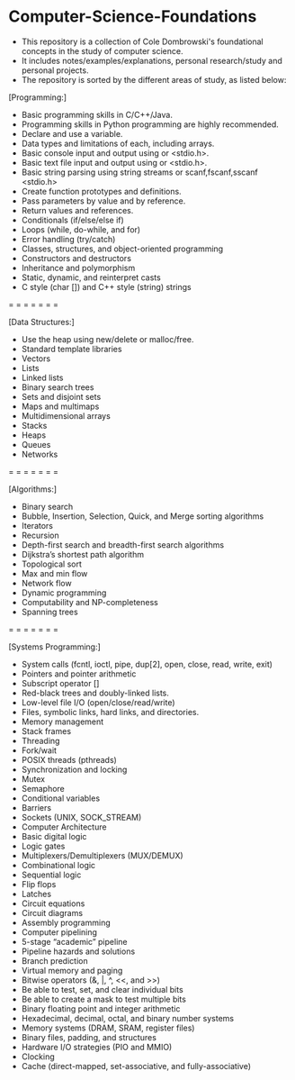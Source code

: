# Computer-Science-Foundations

- This repository is a collection of Cole Dombrowski's foundational concepts in the study of computer science. 
- It includes notes/examples/explanations, personal research/study and personal projects.
- The repository is sorted by the different areas of study, as listed below:

[Programming:]

- Basic programming skills in C/C++/Java. 
- Programming skills in Python programming are highly recommended.
- Declare and use a variable.
- Data types and limitations of each, including arrays.
- Basic console input and output using <iostream> or <stdio.h>.
- Basic text file input and output using <fstream> or <stdio.h>.
- Basic string parsing using string streams <sstream> or scanf,fscanf,sscanf <stdio.h>
- Create function prototypes and definitions.
- Pass parameters by value and by reference.
- Return values and references.
- Conditionals (if/else/else if)
- Loops (while, do-while, and for)
- Error handling (try/catch)
- Classes, structures, and object-oriented programming
- Constructors and destructors
- Inheritance and polymorphism
- Static, dynamic, and reinterpret casts
- C style (char []) and C++ style (string) strings

= = = = = = =

[Data Structures:]

- Use the heap using new/delete or malloc/free.
- Standard template libraries
- Vectors
- Lists
- Linked lists
- Binary search trees
- Sets and disjoint sets
- Maps and multimaps
- Multidimensional arrays
- Stacks
- Heaps
- Queues
- Networks

= = = = = = =

[Algorithms:]

- Binary search
- Bubble, Insertion, Selection, Quick, and Merge sorting algorithms
- Iterators
- Recursion
- Depth-first search and breadth-first search algorithms
- Dijkstra’s shortest path algorithm
- Topological sort
- Max and min flow
- Network flow
- Dynamic programming
- Computability and NP-completeness
- Spanning trees

= = = = = = =

[Systems Programming:]

- System calls (fcntl, ioctl, pipe, dup[2], open, close, read, write, exit)
- Pointers and pointer arithmetic
- Subscript operator []
- Red-black trees and doubly-linked lists.
- Low-level file I/O (open/close/read/write)
- Files, symbolic links, hard links, and directories.
- Memory management
- Stack frames
- Threading
- Fork/wait
- POSIX threads (pthreads)
- Synchronization and locking
- Mutex
- Semaphore
- Conditional variables
- Barriers
- Sockets (UNIX, SOCK_STREAM)
- Computer Architecture
- Basic digital logic
- Logic gates
- Multiplexers/Demultiplexers (MUX/DEMUX)
- Combinational logic
- Sequential logic
- Flip flops
- Latches
- Circuit equations
- Circuit diagrams
- Assembly programming
- Computer pipelining
- 5-stage “academic” pipeline
- Pipeline hazards and solutions
- Branch prediction
- Virtual memory and paging
- Bitwise operators (&, |, ^, <<, and >>)
- Be able to test, set, and clear individual bits
- Be able to create a mask to test multiple bits
- Binary floating point and integer arithmetic
- Hexadecimal, decimal, octal, and binary number systems
- Memory systems (DRAM, SRAM, register files)
- Binary files, padding, and structures
- Hardware I/O strategies (PIO and MMIO)
- Clocking
- Cache (direct-mapped, set-associative, and fully-associative)
